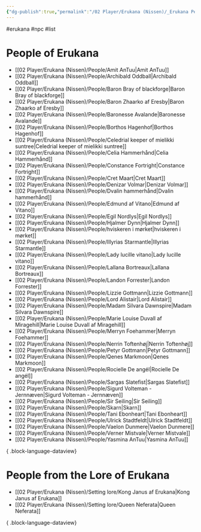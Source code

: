 ```yaml
---
{"dg-publish":true,"permalink":"/02 Player/Erukana (Nissen)/_Erukana People List/","tags":["erukana","npc","list"]}
---
```



#erukana #npc #list 

# People of Erukana
- [[02 Player/Erukana (Nissen)/People/Amit AnTuu\|Amit AnTuu]]
- [[02 Player/Erukana (Nissen)/People/Archibald Oddball\|Archibald Oddball]]
- [[02 Player/Erukana (Nissen)/People/Baron Bray of blackforge\|Baron Bray of blackforge]]
- [[02 Player/Erukana (Nissen)/People/Baron Zhaarko af Eresby\|Baron Zhaarko af Eresby]]
- [[02 Player/Erukana (Nissen)/People/Baronesse Avalande\|Baronesse Avalande]]
- [[02 Player/Erukana (Nissen)/People/Borthos Hagenhof\|Borthos Hagenhof]]
- [[02 Player/Erukana (Nissen)/People/Celedrial keeper of mielikki suntree\|Celedrial keeper of mielikki suntree]]
- [[02 Player/Erukana (Nissen)/People/Celia Hammerhånd\|Celia Hammerhånd]]
- [[02 Player/Erukana (Nissen)/People/Constance Fortright\|Constance Fortright]]
- [[02 Player/Erukana (Nissen)/People/Cret Maart\|Cret Maart]]
- [[02 Player/Erukana (Nissen)/People/Denizar Volmar\|Denizar Volmar]]
- [[02 Player/Erukana (Nissen)/People/Dvalin hammerhånd\|Dvalin hammerhånd]]
- [[02 Player/Erukana (Nissen)/People/Edmund af Vitano\|Edmund af Vitano]]
- [[02 Player/Erukana (Nissen)/People/Egil Nordlys\|Egil Nordlys]]
- [[02 Player/Erukana (Nissen)/People/Hjalmer Dynn\|Hjalmer Dynn]]
- [[02 Player/Erukana (Nissen)/People/hviskeren i mørket\|hviskeren i mørket]]
- [[02 Player/Erukana (Nissen)/People/Illyrias Starmantle\|Illyrias Starmantle]]
- [[02 Player/Erukana (Nissen)/People/Lady lucille vitano\|Lady lucille vitano]]
- [[02 Player/Erukana (Nissen)/People/Lallana Bortreaux\|Lallana Bortreaux]]
- [[02 Player/Erukana (Nissen)/People/Landon Forrester\|Landon Forrester]]
- [[02 Player/Erukana (Nissen)/People/Lizzie Gottmann\|Lizzie Gottmann]]
- [[02 Player/Erukana (Nissen)/People/Lord Alistair\|Lord Alistair]]
- [[02 Player/Erukana (Nissen)/People/Madam Silvara Dawnspire\|Madam Silvara Dawnspire]]
- [[02 Player/Erukana (Nissen)/People/Marie Louise Duvall af Miragehill\|Marie Louise Duvall af Miragehill]]
- [[02 Player/Erukana (Nissen)/People/Merryn Foehammer\|Merryn Foehammer]]
- [[02 Player/Erukana (Nissen)/People/Nerrin Toftenhøj\|Nerrin Toftenhøj]]
- [[02 Player/Erukana (Nissen)/People/Petyr Gottmann\|Petyr Gottmann]]
- [[02 Player/Erukana (Nissen)/People/Qenes Markmoon\|Qenes Markmoon]]
- [[02 Player/Erukana (Nissen)/People/Rocielle De angél\|Rocielle De angél]]
- [[02 Player/Erukana (Nissen)/People/Sargas Slatefist\|Sargas Slatefist]]
- [[02 Player/Erukana (Nissen)/People/Sigurd Volteman - Jernnæven\|Sigurd Volteman - Jernnæven]]
- [[02 Player/Erukana (Nissen)/People/Sir Seiling\|Sir Seiling]]
- [[02 Player/Erukana (Nissen)/People/Skarn\|Skarn]]
- [[02 Player/Erukana (Nissen)/People/Tani Ebonheart\|Tani Ebonheart]]
- [[02 Player/Erukana (Nissen)/People/Ulrick Stadtfeldt\|Ulrick Stadtfeldt]]
- [[02 Player/Erukana (Nissen)/People/Vaelon Dunmere\|Vaelon Dunmere]]
- [[02 Player/Erukana (Nissen)/People/Verner Mistvale\|Verner Mistvale]]
- [[02 Player/Erukana (Nissen)/People/Yasmina AnTuu\|Yasmina AnTuu]]

{ .block-language-dataview}

# People from the Lore of Erukana
- [[02 Player/Erukana (Nissen)/Setting lore/Kong Janus af Erukana\|Kong Janus af Erukana]]
- [[02 Player/Erukana (Nissen)/Setting lore/Queen Neferata\|Queen Neferata]]

{ .block-language-dataview}
